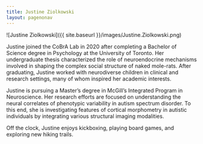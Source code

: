 ```yaml
---
title: Justine Ziolkowski
layout: pagenonav
---
```

![Justine Ziolkowski]({{ site.baseurl }}/images/Justine.Ziolkowski.png)

Justine joined the CoBrA Lab in 2020 after completing a Bachelor of Science degree in
Psychology at the University of Toronto. Her undergraduate thesis characterized the
role of neuroendocrine mechanisms involved in shaping the complex social structure of
naked mole-rats. After graduating, Justine worked with neurodiverse children in clinical
and research settings, many of whom inspired her academic interests.

Justine is pursuing a Master’s degree in McGill’s Integrated Program in Neuroscience.
Her research efforts are focused on understanding the neural correlates of phenotypic
variability in autism spectrum disorder. To this end, she is investigating features of
cortical morphometry in autistic individuals by integrating various structural imaging
modalities.

Off the clock, Justine enjoys kickboxing, playing board games, and exploring new hiking
trails.
